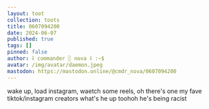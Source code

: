```yaml
---
layout: toot
collection: toots
title: 0607094200
date: 2024-06-07
published: true
tags: []
pinned: false
author: ⸸ commander ░ nova ⸸ :~$
avatar: /img/avatar/daemon.jpeg
mastodon: https://mastodon.online/@cmdr_nova/0607094200
---
```


wake up, load instagram, waetch some reels, oh there's one my fave tiktok/instagram creators what's he up toohoh he's being racist
